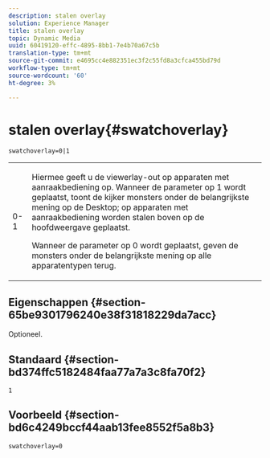 ```yaml
---
description: stalen overlay
solution: Experience Manager
title: stalen overlay
topic: Dynamic Media
uuid: 60419120-effc-4895-8bb1-7e4b70a67c5b
translation-type: tm+mt
source-git-commit: e4695cc4e882351ec3f2c55fd8a3cfca455bd79d
workflow-type: tm+mt
source-wordcount: '60'
ht-degree: 3%

---
```



# stalen overlay{#swatchoverlay}

`swatchoverlay=0|1`

<table id="table_9B98C97485DD4DEB8A6ECBCE8DF6B886"> 
 <tbody> 
  <tr> 
   <td colname="col1"> <p> <span class="codeph"> 0-1  </span> </p> </td> 
   <td colname="col2"> <p>Hiermee geeft u de viewerlay-out op apparaten met aanraakbediening op. Wanneer de parameter op <span class="codeph"> 1 </span> wordt geplaatst, toont de kijker monsters onder de belangrijkste mening op de Desktop; op apparaten met aanraakbediening worden stalen boven op de hoofdweergave geplaatst. </p> <p>Wanneer de parameter op <span class="codeph"> 0 </span> wordt geplaatst, geven de monsters onder de belangrijkste mening op alle apparatentypen terug. </p> </td> 
  </tr> 
 </tbody> 
</table>

## Eigenschappen {#section-65be9301796240e38f31818229da7acc}

Optioneel.

## Standaard {#section-bd374ffc5182484faa77a7a3c8fa70f2}

`1`

## Voorbeeld {#section-bd6c4249bccf44aab13fee8552f5a8b3}

`swatchoverlay=0`
